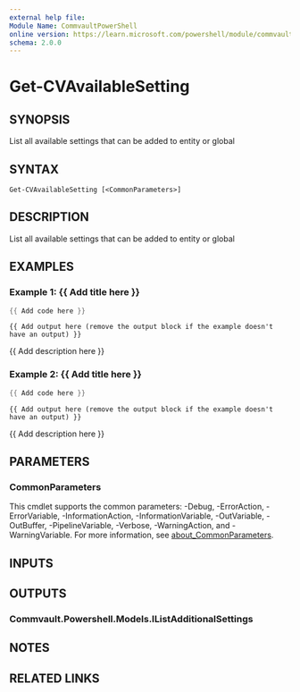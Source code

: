 ```yaml
---
external help file:
Module Name: CommvaultPowerShell
online version: https://learn.microsoft.com/powershell/module/commvaultpowershell/get-cvavailablesetting
schema: 2.0.0
---
```


# Get-CVAvailableSetting

## SYNOPSIS
List all available settings that can be added to entity or global

## SYNTAX

```
Get-CVAvailableSetting [<CommonParameters>]
```

## DESCRIPTION
List all available settings that can be added to entity or global

## EXAMPLES

### Example 1: {{ Add title here }}
```powershell
{{ Add code here }}
```

```output
{{ Add output here (remove the output block if the example doesn't have an output) }}
```

{{ Add description here }}

### Example 2: {{ Add title here }}
```powershell
{{ Add code here }}
```

```output
{{ Add output here (remove the output block if the example doesn't have an output) }}
```

{{ Add description here }}

## PARAMETERS

### CommonParameters
This cmdlet supports the common parameters: -Debug, -ErrorAction, -ErrorVariable, -InformationAction, -InformationVariable, -OutVariable, -OutBuffer, -PipelineVariable, -Verbose, -WarningAction, and -WarningVariable. For more information, see [about_CommonParameters](http://go.microsoft.com/fwlink/?LinkID=113216).

## INPUTS

## OUTPUTS

### Commvault.Powershell.Models.IListAdditionalSettings

## NOTES

## RELATED LINKS

